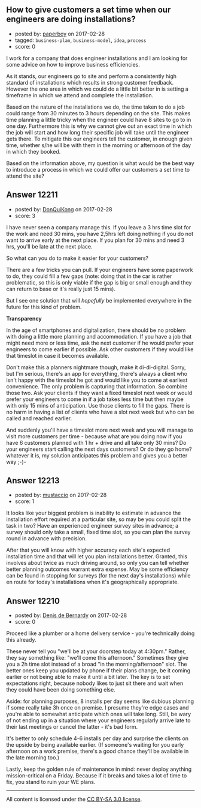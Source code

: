 ## How to give customers a set time when our engineers are doing installations?

- posted by: [paperboy](https://stackexchange.com/users/10350949/paperboy) on 2017-02-28
- tagged: `business-plan`, `business-model`, `idea`, `process`
- score: 0

I work for a company that does engineer installations and I am looking for some advice on how to improve business efficiencies. 

As it stands, our engineers go to site and perform a consistently high standard of installations which results in strong customer feedback. However the one area in which we could do a little bit better in is setting a timeframe in which we attend and complete the installation.  

Based on the nature of the installations we do, the time taken to do a job could range from 30 minutes to 3 hours depending on the site. This makes time planning a little tricky when the engineer could have 8 sites to go to in one day. Furthermore this is why we cannot give out an exact time in which the job will start and how long their specific job will take until the engineer gets there. To mitigate this our engineers tell the customer, in enough given time, whether s/he will be with them in the morning or afternoon of the day in which they booked. 

Based on the information above, my question is what would be the best way to introduce a process in which we could offer our customers a set time to attend the site?


## Answer 12211

- posted by: [DonQuiKong](https://stackexchange.com/users/9739821/donquikong) on 2017-02-28
- score: 3

I have never seen a company manage this. If you leave a 3 hrs time slot for the work and need 30 mins, you have 2,5hrs left doing nothing if you do not want to arrive early at the next place. If you plan for 30 mins and need 3 hrs, you'll be late at the next place.

So what can you do to make it easier for your customers? 

There are a few tricks you can pull. If your engineers have some paperwork to do, they could fill a few gaps (note: doing that in the car is rather problematic, so this is only viable if the gap is big or small enough and they can return to base or it's really just 15 mins). 

But I see one solution that will *hopefully* be implemented everywhere in the future for this kind of problem. 

**Transparency**

In the age of smartphones and digitalization, there should be no problem with doing a little more planning and accommodation. If you have a job that might need more or less time, ask the next customer if he would prefer your engineers to come earlier if possible. Ask other customers if they would like that timeslot in case it becomes available. 

Don't make this a planners nightmare though, make it di-di-digital. Sorry, but I'm serious, there's an app for everything, there's always a client who isn't happy with the timeslot he got and would like you to come at earliest convenience. The only problem is capturing that information. So combine those two. Ask your clients if they want a fixed timeslot next week or would prefer your engineers to come in if a job takes less time but then maybe with only 15 mins of anticipation. Use those clients to fill the gaps. There is no harm in having a list of clients who have a slot next week but who can be called and reached earlier. 

And suddenly you'll have a timeslot more next week and you will manage to visit more customers per time - because what are you doing now if you have 6 customers planned with 1 hr + drive and all take only 30 mins? Do your engineers start calling the next days customers? Or do they go home? whatever it is, my solution anticipates this problem and gives you a better way ;-)-


## Answer 12213

- posted by: [mustaccio](https://stackexchange.com/users/1270839/mustaccio) on 2017-02-28
- score: 1

It looks like your biggest problem is inability to estimate in advance the installation effort required at a particular site, so may be you could split the task in two? Have an experienced engineer survey sites in advance; a survey should only take a small, fixed time slot, so you can plan the survey round in advance with precision. 

After that you will know with higher accuracy each site's expected installation time and that will let you plan installations better. Granted, this involves about twice as much driving around, so only you can tell whether better planning outcomes warrant extra expense. May be some efficiency can be found in stopping for surveys (for the next day's installations) while en route for today's installations when it's geographically appropriate. 


## Answer 12210

- posted by: [Denis de Bernardy](https://stackexchange.com/users/182468/denis-de-bernardy) on 2017-02-28
- score: 0

Proceed like a plumber or a home delivery service - you're technically doing this already.

These never tell you "we'll be at your doorstep today at 4:30pm." Rather, they say something like: "we'll come this afternoon." Sometimes they give you a 2h time slot instead of a broad "in the morning/afternoon" slot. The better ones keep you updated by phone if their plans change, be it coming earlier or not being able to make it until a bit later. The key is to set expectations right, because nobody likes to just sit there and wait when they could have been doing something else.

Aside: for planning purposes, 8 installs per day seems like dubious planning if some really take 3h once on premise. I presume they're edge cases and you're able to somewhat anticipate which ones will take long. Still, be wary of not ending up in a situation where your engineers regularly arrive late to their last meetings or cancel the latter - it's bad form.

It's better to only schedule 4-6 installs per day and surprise the clients on the upside by being available earlier. (If someone's waiting for you early afternoon on a work premise, there's a good chance they'll be available in the late morning too.)

Lastly, keep the golden rule of maintenance in mind: never deploy anything mission-critical on a Friday. Because if it breaks and takes a lot of time to fix, you stand to ruin your WE plans.



---

All content is licensed under the [CC BY-SA 3.0 license](https://creativecommons.org/licenses/by-sa/3.0/).
